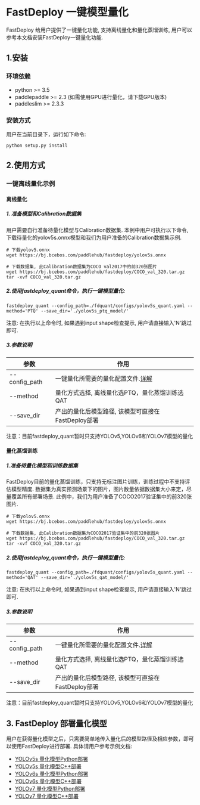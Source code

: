 # FastDeploy 一键模型量化
FastDeploy 给用户提供了一键量化功能, 支持离线量化和量化蒸馏训练, 用户可以参考本文档安装FastDeploy一键量化功能.

## 1.安装

### 环境依赖
- python >= 3.5  
- paddlepaddle >= 2.3 (如需使用GPU进行量化，请下载GPU版本)
- paddleslim >= 2.3.3

### 安装方式
用户在当前目录下，运行如下命令:
```
python setup.py install
```

## 2.使用方式

### 一键离线量化示例

#### 离线量化

##### 1. 准备模型和Calibration数据集
用户需要自行准备待量化模型与Calibration数据集.
本例中用户可执行以下命令, 下载待量化的yolov5s.onnx模型和我们为用户准备的Calibration数据集示例.

```shell
# 下载yolov5.onnx
wget https://bj.bcebos.com/paddlehub/fastdeploy/yolov5s.onnx

# 下载数据集, 此Calibration数据集为COCO val2017中的前320张图片
wget https://bj.bcebos.com/paddlehub/fastdeploy/COCO_val_320.tar.gz
tar -xvf COCO_val_320.tar.gz
```

##### 2.使用fastdeploy_quant命令，执行一键模型量化:

```shell
fastdeploy_quant --config_path=./fdquant/configs/yolov5s_quant.yaml --method='PTQ' --save_dir='./yolov5s_ptq_model/'
```
注意: 在执行以上命令时, 如果遇到input shape检查提示, 用户请直接输入'N'跳过即可.

##### 3.参数说明

| 参数                 | 作用                                                         |
| -------------------- | ------------------------------------------------------------ |
| --config_path          | 一键量化所需要的量化配置文件.[详解](./fdquant/configs/readme.md)                        |
| --method               | 量化方式选择, 离线量化选PTQ，量化蒸馏训练选QAT     |
| --save_dir             | 产出的量化后模型路径, 该模型可直接在FastDeploy部署     |

注意：目前fastdeploy_quant暂时只支持YOLOv5,YOLOv6和YOLOv7模型的量化


#### 量化蒸馏训练

##### 1.准备待量化模型和训练数据集
FastDeploy目前的量化蒸馏训练，只支持无标注图片训练，训练过程中不支持评估模型精度.
数据集为真实预测场景下的图片，图片数量依据数据集大小来定，尽量覆盖所有部署场景. 此例中，我们为用户准备了COCO2017验证集中的前320张图片.

```shell
# 下载yolov5.onnx
wget https://bj.bcebos.com/paddlehub/fastdeploy/yolov5s.onnx

# 下载数据集, 此Calibration数据集为COCO2017验证集中的前320张图片
wget https://bj.bcebos.com/paddlehub/fastdeploy/COCO_val_320.tar.gz
tar -xvf COCO_val_320.tar.gz
```

##### 2.使用fastdeploy_quant命令，执行一键模型量化:

```shell
fastdeploy_quant --config_path=./fdquant/configs/yolov5s_quant.yaml --method='QAT' --save_dir='./yolov5s_qat_model/'
```
注意: 在执行以上命令时, 如果遇到input shape检查提示, 用户请直接输入'N'跳过即可.

##### 3.参数说明

| 参数                 | 作用                                                         |
| -------------------- | ------------------------------------------------------------ |
| --config_path          | 一键量化所需要的量化配置文件.[详解](./fdquant/configs/readme.md)                        |
| --method               | 量化方式选择, 离线量化选PTQ，量化蒸馏训练选QAT     |
| --save_dir             | 产出的量化后模型路径, 该模型可直接在FastDeploy部署     |

注意：目前fastdeploy_quant暂时只支持YOLOv5,YOLOv6和YOLOv7模型的量化


## 3. FastDeploy 部署量化模型
用户在获得量化模型之后，只需要简单地传入量化后的模型路径及相应参数，即可以使用FastDeploy进行部署.
具体请用户参考示例文档:
- [YOLOv5s 量化模型Python部署](../examples/slim/yolov5s/python/)
- [YOLOv5s 量化模型C++部署](../examples/slim/yolov5s/cpp/)
- [YOLOv6s 量化模型Python部署](../examples/slim/yolov6s/python/)
- [YOLOv6s 量化模型C++部署](../examples/slim/yolov6s/cpp/)
- [YOLOv7 量化模型Python部署](../examples/slim/yolov7/python/)
- [YOLOv7 量化模型C++部署](../examples/slim/yolov7/cpp/)
